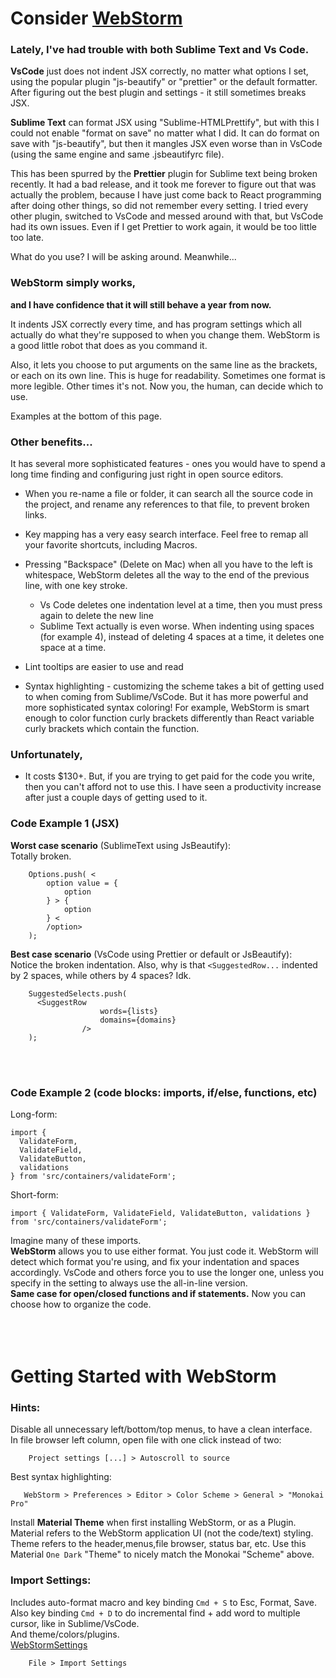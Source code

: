 # Consider [WebStorm](https://www.jetbrains.com/webstorm/)           
           
### Lately, I've had trouble with both Sublime Text and Vs Code.           
           
**VsCode** just does not indent JSX correctly, no matter what options I set, using the popular plugin "js-beautify" or "prettier" or the default formatter. After figuring out the best plugin and settings - it still sometimes breaks JSX.           
           
**Sublime Text** can format JSX using "Sublime-HTMLPrettify", but with this I could not enable "format on save" no matter what I did. It can do format on save with "js-beautify", but then it mangles JSX even worse than in VsCode (using the same engine and same .jsbeautifyrc file).           
           
This has been spurred by the **Prettier** plugin for Sublime text being broken recently. It had a bad release, and it took me forever to figure out that was actually the problem, because I have just come back to React programming after doing other things, so did not remember every setting. I tried every other plugin, switched to VsCode and messed around with that, but VsCode had its own issues. Even if I get Prettier to work again, it would be too little too late.           
           
What do you use? I will be asking around. Meanwhile...           
           
           
### WebStorm simply works,           
**and I have confidence that it will still behave a year from now.**           
           
It indents JSX correctly every time, and has program settings which all actually do what they're supposed to when you change them. WebStorm is a good little robot that does as you command it.           
           
Also, it lets you choose to put arguments on the same line as the brackets, or each on its own line. This is huge for readability. Sometimes one format is more legible. Other times it's not. Now you, the human, can decide which to use.           
           
Examples at the bottom of this page.           
           
           
### Other benefits...           
           
It has several more sophisticated features - ones you would have to spend a long time finding and configuring just right in open source editors.           
           
* When you re-name a file or folder, it can search all the source code in the project, and rename any references to that file, to prevent broken links.           
           
* Key mapping has a very easy search interface. Feel free to remap all your favorite shortcuts, including Macros.           
           
* Pressing "Backspace" (Delete on Mac) when all you have to the left is whitespace, WebStorm deletes all the way to the end of the previous line, with one key stroke.           
    * Vs Code deletes one indentation level at a time, then you must press again to delete the new line           
    * Sublime Text actually is even worse. When indenting using spaces (for example 4), instead of deleting 4 spaces at a time, it deletes one space at a time.           
           
* Lint tooltips are easier to use and read           
           
* Syntax highlighting - customizing the scheme takes a bit of getting used to when coming from Sublime/VsCode. But it has more powerful and more sophisticated syntax coloring! For example, WebStorm is smart enough to color function curly brackets differently than React variable curly brackets which contain the function.           
           
           
### Unfortunately,           
* It costs $130+. But, if you are trying to get paid for the code you write, then you can't afford not to use this. I have seen a productivity increase after just a couple days of getting used to it.           
           
           
### Code Example 1 (JSX)           
**Worst case scenario** (SublimeText using JsBeautify):           
Totally broken.           
```           
    Options.push( <           
        option value = {           
            option           
        } > {           
            option           
        } <           
        /option>           
    );           
```           
**Best case scenario** (VsCode using Prettier or default or JsBeautify):           
Notice the broken indentation. Also, why is that `<SuggestedRow...` indented by 2 spaces, while others by 4 spaces? Idk.           
```           
    SuggestedSelects.push(           
      <SuggestRow           
                    words={lists}           
                    domains={domains}           
                />           
    );           
```           
<br /><br />           
           
           
### Code Example 2 (code blocks: imports, if/else, functions, etc)           
Long-form:           
```           
import {           
  ValidateForm,           
  ValidateField,           
  ValidateButton,           
  validations           
} from 'src/containers/validateForm';           
```           
Short-form:           
```           
import { ValidateForm, ValidateField, ValidateButton, validations } from 'src/containers/validateForm';           
```           
Imagine many of these imports.           
**WebStorm** allows you to use either format. You just code it. WebStorm will detect which format you're using, and fix your indentation and spaces accordingly. VsCode and others force you to use the longer one, unless you specify in the setting to always use the all-in-line version.           
**Same case for open/closed functions and if statements.** Now you can choose how to organize the code.           
 <br /><br /><br />           
           
 # Getting Started with WebStorm           
           
 ### Hints:           
Disable all unnecessary left/bottom/top menus, to have a clean interface.           
In file browser left column, open file with one click instead of two:           
```           
    Project settings [...] > Autoscroll to source           
```           
 Best syntax highlighting:           
 ```           
    WebStorm > Preferences > Editor > Color Scheme > General > "Monokai Pro"           
```           
Install **Material Theme** when first installing WebStorm, or as a Plugin. Material refers to the WebStorm application UI (not the code/text) styling. Theme refers to the header,menus,file browser, status bar, etc. Use this Material `One Dark` "Theme" to nicely match the Monokai "Scheme" above.           
           
### Import Settings:           
Includes auto-format macro and key binding `Cmd + S` to Esc, Format, Save.           
Also key binding `Cmd + D` to do incremental find + add word to multiple cursor, like in Sublime/VsCode.           
And theme/colors/plugins.           
[WebStormSettings](../../assets/files/WebStormSettings.zip)           
```           
    File > Import Settings           
```           
